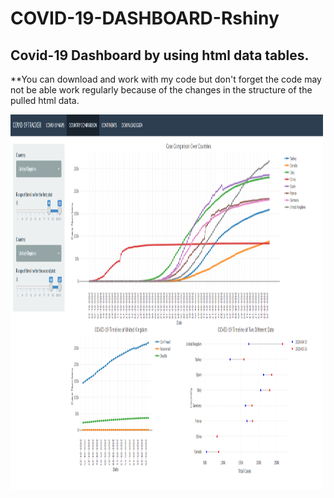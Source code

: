 # COVID-19-DASHBOARD-Rshiny

## Covid-19 Dashboard by using html data tables.

**You can download and work with my code but don't forget the code may not be able work regularly because of the changes in the structure of the pulled html data.

<img src="img/c1.png" alt="Girl in a jacket" style="width:500px;height:600px;">
